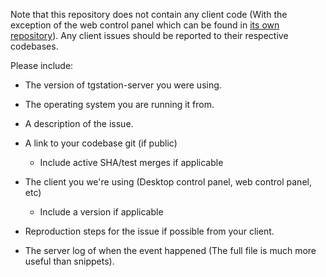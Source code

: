 Note that this repository does not contain any client code (With the exception of the web control panel which can be found in [its own repository](https://github.com/tgstation/tgstation-server-control-panel)). Any client issues should be reported to their respective codebases.

Please include:

- The version of tgstation-server you were using.

- The operating system you are running it from.

- A description of the issue.

- A link to your codebase git (if public)
    - Include active SHA/test merges if applicable

- The client you we're using (Desktop control panel, web control panel, etc)
    - Include a version if applicable

- Reproduction steps for the issue if possible from your client.

- The server log of when the event happened (The full file is much more useful than snippets).
